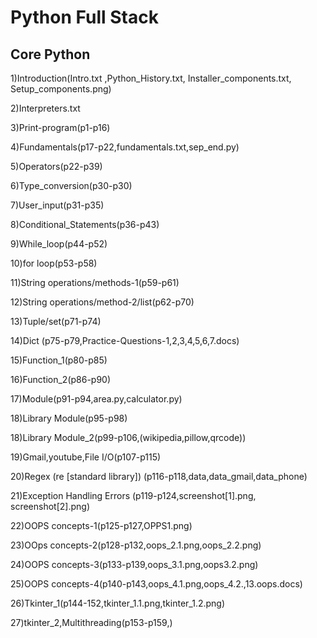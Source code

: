 # Python Full Stack
Core Python
-------------
1)Introduction(Intro.txt ,Python_History.txt, Installer_components.txt, Setup_components.png)

2)Interpreters.txt

3)Print-program(p1-p16)

4)Fundamentals(p17-p22,fundamentals.txt,sep_end.py)

5)Operators(p22-p39)

6)Type_conversion(p30-p30)

7)User_input(p31-p35)

8)Conditional_Statements(p36-p43)

9)While_loop(p44-p52)

10)for loop(p53-p58)

11)String operations/methods-1(p59-p61)

12)String operations/method-2/list(p62-p70)

13)Tuple/set(p71-p74)

14)Dict (p75-p79,Practice-Questions-1,2,3,4,5,6,7.docs)

15)Function_1(p80-p85)

16)Function_2(p86-p90)

17)Module(p91-p94,area.py,calculator.py)

18)Library Module(p95-p98)

18)Library Module_2(p99-p106,(wikipedia,pillow,qrcode))

19)Gmail,youtube,File I/O(p107-p115)

20)Regex (re [standard library]) (p116-p118,data,data_gmail,data_phone)

21)Exception Handling Errors (p119-p124,screenshot[1].png, screenshot[2].png)

22)OOPS concepts-1(p125-p127,OPPS1.png)

23)OOps concepts-2(p128-p132,oops_2.1.png,oops_2.2.png)

24)OOPS concepts-3(p133-p139,oops_3.1.png,oops3.2.png)

25)OOPS concepts-4(p140-p143,oops_4.1.png,oops_4.2.,13.oops.docs)

26)Tkinter_1(p144-152,tkinter_1.1.png,tkinter_1.2.png)

27)tkinter_2,Multithreading(p153-p159,)
